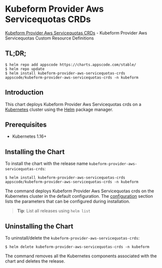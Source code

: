 # Kubeform Provider Aws Servicequotas CRDs

[Kubeform Provider Aws Servicequotas CRDs](https://github.com/kubeform) - Kubeform Provider Aws Servicequotas Custom Resource Definitions

## TL;DR;

```console
$ helm repo add appscode https://charts.appscode.com/stable/
$ helm repo update
$ helm install kubeform-provider-aws-servicequotas-crds appscode/kubeform-provider-aws-servicequotas-crds -n kubeform
```

## Introduction

This chart deploys Kubeform Provider Aws Servicequotas crds on a [Kubernetes](http://kubernetes.io) cluster using the [Helm](https://helm.sh) package manager.

## Prerequisites

- Kubernetes 1.16+

## Installing the Chart

To install the chart with the release name `kubeform-provider-aws-servicequotas-crds`:

```console
$ helm install kubeform-provider-aws-servicequotas-crds appscode/kubeform-provider-aws-servicequotas-crds -n kubeform
```

The command deploys Kubeform Provider Aws Servicequotas crds on the Kubernetes cluster in the default configuration. The [configuration](#configuration) section lists the parameters that can be configured during installation.

> **Tip**: List all releases using `helm list`

## Uninstalling the Chart

To uninstall/delete the `kubeform-provider-aws-servicequotas-crds`:

```console
$ helm delete kubeform-provider-aws-servicequotas-crds -n kubeform
```

The command removes all the Kubernetes components associated with the chart and deletes the release.


